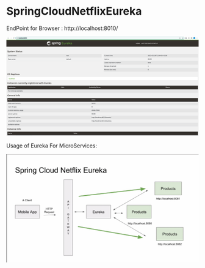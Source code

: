 # SpringCloudNetflixEureka

EndPoint for Browser : http://localhost:8010/

![img_1.png](img_1.png)

Usage of Eureka For MicroServices:

![img.png](img.png)